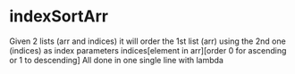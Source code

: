 # indexSortArr

Given 2 lists (arr and indices) it will order the 1st list (arr) using the 2nd one (indices) as index parameters indices[element in arr][order 0 for ascending or 1 to descending]
All done in one single line with lambda

